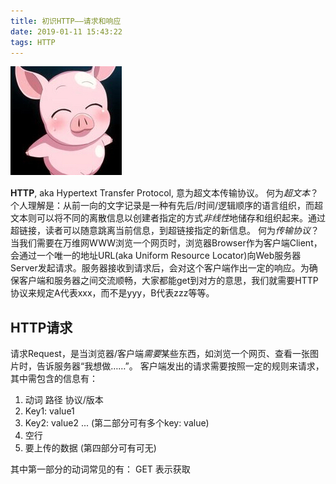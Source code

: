 ```yaml
---
title: 初识HTTP——请求和响应
date: 2019-01-11 15:43:22
tags: HTTP
---
```

![hh](https://github.com/alisonysy/alisonysy.github.io/blob/master/img/logo.jpg?raw=true "jj")

**HTTP**, aka Hypertext Transfer Protocol, 意为超文本传输协议。
何为*超文本*？个人理解是：从前一向的文字记录是一种有先后/时间/逻辑顺序的语言组织，而超文本则可以将不同的离散信息以创建者指定的方式*非线性*地储存和组织起来。通过超链接，读者可以随意跳离当前信息，到超链接指定的新信息。
何为*传输协议*？当我们需要在万维网WWW浏览一个网页时，浏览器Browser作为客户端Client，会通过一个唯一的地址URL(aka Uniform Resource Locator)向Web服务器Server发起请求。服务器接收到请求后，会对这个客户端作出一定的响应。为确保客户端和服务器之间交流顺畅，大家都能get到对方的意思，我们就需要HTTP协议来规定A代表xxx，而不是yyy，B代表zzz等等。

## HTTP请求
请求Request，是当浏览器/客户端*需要*某些东西，如浏览一个网页、查看一张图片时，告诉服务器“我想做……”。
客户端发出的请求需要按照一定的规则来请求，其中需包含的信息有：

1. 动词 路径 协议/版本
2. Key1: value1
2. Key2: value2
... (第二部分可有多个key: value)
3. 空行
4. 要上传的数据 (第四部分可有可无)

其中第一部分的动词常见的有：
GET 表示获取